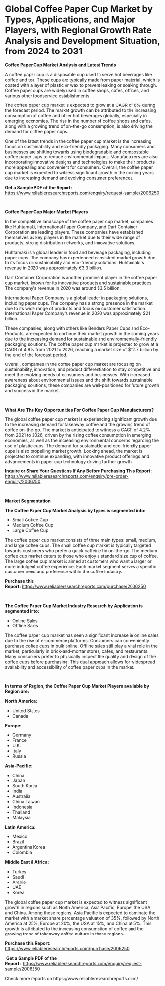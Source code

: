<p><h1>Global Coffee Paper Cup Market by Types, Applications, and Major Players, with Regional Growth Rate Analysis and Development Situation, from 2024 to 2031</h1></p><p><strong>Coffee Paper Cup Market Analysis and Latest Trends</strong></p>
<p><p>A coffee paper cup is a disposable cup used to serve hot beverages like coffee and tea. These cups are typically made from paper material, which is coated with a layer of plastic or wax to prevent leaking or soaking through. Coffee paper cups are widely used in coffee shops, cafes, offices, and various other foodservice establishments.</p><p>The coffee paper cup market is expected to grow at a CAGR of 8% during the forecast period. The market growth can be attributed to the increasing consumption of coffee and other hot beverages globally, especially in emerging economies. The rise in the number of coffee shops and cafes, along with a growing trend of on-the-go consumption, is also driving the demand for coffee paper cups.</p><p>One of the latest trends in the coffee paper cup market is the increasing focus on sustainability and eco-friendly packaging. Many consumers and businesses are shifting towards using biodegradable and compostable coffee paper cups to reduce environmental impact. Manufacturers are also incorporating innovative designs and technologies to make their products more appealing and convenient for consumers. Overall, the coffee paper cup market is expected to witness significant growth in the coming years due to increasing demand and evolving consumer preferences.</p></p>
<p><strong>Get a Sample PDF of the Report:&nbsp;</strong> <a href="https://www.reliableresearchreports.com/enquiry/request-sample/2006250">https://www.reliableresearchreports.com/enquiry/request-sample/2006250</a></p>
<p>&nbsp;</p>
<p><strong>Coffee Paper Cup Major Market Players</strong></p>
<p><p>In the competitive landscape of the coffee paper cup market, companies like Huhtamaki, International Paper Company, and Dart Container Corporation are leading players. These companies have established themselves as key players in the market due to their wide range of products, strong distribution networks, and innovative solutions.</p><p>Huhtamaki is a global leader in food and beverage packaging, including paper cups. The company has experienced consistent market growth due to its focus on sustainability and eco-friendly solutions. Huhtamaki's revenue in 2020 was approximately €3.3 billion.</p><p>Dart Container Corporation is another prominent player in the coffee paper cup market, known for its innovative products and sustainable practices. The company's revenue in 2020 was around $3.5 billion.</p><p>International Paper Company is a global leader in packaging solutions, including paper cups. The company has a strong presence in the market due to its wide range of products and focus on customer satisfaction. International Paper Company's revenue in 2020 was approximately $21 billion.</p><p>These companies, along with others like Benders Paper Cups and Eco-Products, are expected to continue their market growth in the coming years due to the increasing demand for sustainable and environmentally-friendly packaging solutions. The coffee paper cup market is projected to grow at a CAGR of 4.8% from 2021 to 2026, reaching a market size of $12.7 billion by the end of the forecast period.</p><p>Overall, companies in the coffee paper cup market are focusing on sustainability, innovation, and product differentiation to stay competitive and meet the evolving needs of consumers and businesses. With increased awareness about environmental issues and the shift towards sustainable packaging solutions, these companies are well-positioned for future growth and success in the market.</p></p>
<p>&nbsp;</p>
<p><strong>What Are The Key Opportunities For Coffee Paper Cup Manufacturers?</strong></p>
<p><p>The global coffee paper cup market is experiencing significant growth due to the increasing demand for takeaway coffee and the growing trend of coffee on-the-go. The market is anticipated to witness a CAGR of 4.2% from 2021 to 2026, driven by the rising coffee consumption in emerging economies, as well as the increasing environmental concerns regarding the use of plastic cups. The demand for sustainable and eco-friendly paper cups is also propelling market growth. Looking ahead, the market is projected to continue expanding, with innovative product offerings and advancements in paper cup technology driving further growth.</p></p>
<p><strong>Inquire or Share Your Questions If Any Before Purchasing This Report:</strong> <a href="https://www.reliableresearchreports.com/enquiry/pre-order-enquiry/2006250">https://www.reliableresearchreports.com/enquiry/pre-order-enquiry/2006250</a></p>
<p>&nbsp;</p>
<p><strong>Market Segmentation</strong></p>
<p><strong>The Coffee Paper Cup Market Analysis by types is segmented into:</strong></p>
<p><ul><li>Small Coffee Cup</li><li>Medium Coffee Cup</li><li>Large Coffee Cup</li></ul></p>
<p><p>The coffee paper cup market consists of three main types: small, medium, and large coffee cups. The small coffee cup market is typically targeted towards customers who prefer a quick caffeine fix on-the-go. The medium coffee cup market caters to those who enjoy a standard size cup of coffee. The large coffee cup market is aimed at customers who want a larger or more indulgent coffee experience. Each market segment serves a specific customer need and preference within the coffee industry.</p></p>
<p><strong>Purchase this Report:&nbsp;</strong><a href="https://www.reliableresearchreports.com/purchase/2006250">https://www.reliableresearchreports.com/purchase/2006250</a></p>
<p>&nbsp;</p>
<p><strong>The Coffee Paper Cup Market Industry Research by Application is segmented into:</strong></p>
<p><ul><li>Online Sales</li><li>Offline Sales</li></ul></p>
<p><p>The coffee paper cup market has seen a significant increase in online sales due to the rise of e-commerce platforms. Consumers can conveniently purchase coffee cups in bulk online. Offline sales still play a vital role in the market, particularly in brick-and-mortar stores, cafes, and restaurants. Many consumers prefer to physically inspect the quality and design of the coffee cups before purchasing. This dual approach allows for widespread availability and accessibility of coffee paper cups in the market.</p></p>
<p>&nbsp;</p>
<p><strong>In terms of Region, the Coffee Paper Cup Market Players available by Region are:</strong></p>
<p>
    <p> <strong> North America: </strong>
        <ul>
            <li>United States</li>
            <li>Canada</li>
        </ul>
        </p> 
    <p> <strong> Europe: </strong>
        <ul>
            <li>Germany</li>
            <li>France</li>
            <li>U.K.</li>
            <li>Italy</li>
            <li>Russia</li>
        </ul>
        </p> 
    <p> <strong> Asia-Pacific: </strong>
        <ul>
            <li>China</li>
            <li>Japan</li>
            <li>South Korea</li>
            <li>India</li>
            <li>Australia</li>
            <li>China Taiwan</li>
            <li>Indonesia</li>
            <li>Thailand</li>
            <li>Malaysia</li>
        </ul>
        </p> 
    <p> <strong> Latin America: </strong>
        <ul>
            <li>Mexico</li>
            <li>Brazil</li>
            <li>Argentina Korea</li>
            <li>Colombia</li>
        </ul>
        </p> 
    <p> <strong> Middle East & Africa: </strong>
        <ul>
            <li>Turkey</li>
            <li>Saudi</li>
            <li>Arabia</li>
            <li>UAE</li>
            <li>Korea</li>
        </ul>
    </p>
    </p>
<p><p>The global coffee paper cup market is expected to witness significant growth in regions such as North America, Asia Pacific, Europe, the USA, and China. Among these regions, Asia Pacific is expected to dominate the market with a market share percentage valuation of 35%, followed by North America at 25%, Europe at 20%, the USA at 15%, and China at 5%. This growth is attributed to the increasing consumption of coffee and the growing trend of takeaway coffee culture in these regions.</p></p>
<p><strong>Purchase this Report: </strong><a href="https://www.reliableresearchreports.com/purchase/2006250">https://www.reliableresearchreports.com/purchase/2006250</a></p>
<p>&nbsp;<strong>Get a Sample PDF of the Report:&nbsp;&nbsp;</strong><a href="https://www.reliableresearchreports.com/enquiry/request-sample/2006250">https://www.reliableresearchreports.com/enquiry/request-sample/2006250</a></p>
<p><strong></strong></p>
<p>Check more reports on https://www.reliableresearchreports.com/</p>